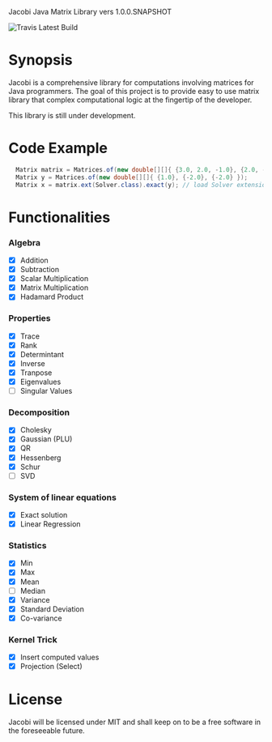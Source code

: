 
  Jacobi Java Matrix Library  vers 1.0.0.SNAPSHOT 
  
![Travis Latest Build](https://travis-ci.org/ykechan/jacobi.svg?branch=master)

# Synopsis
Jacobi is a comprehensive library for computations involving matrices for
Java programmers. The goal of this project is to provide easy to use matrix 
library that complex computational logic at the fingertip of the developer.

This library is still under development.

# Code Example
```java
  Matrix matrix = Matrices.of(new double[][]{ {3.0, 2.0, -1.0}, {2.0, -2.0, 4.0}, {-1.0, 0.5, -1.0} });
  Matrix y = Matrices.of(new double[][]{ {1.0}, {-2.0}, {-2.0} });
  Matrix x = matrix.ext(Solver.class).exact(y); // load Solver extension and solve for x
```

# Functionalities

### Algebra
- [x] Addition
- [x] Subtraction
- [x] Scalar Multiplication
- [x] Matrix Multiplication
- [x] Hadamard Product

### Properties
- [x] Trace
- [x] Rank
- [x] Determintant
- [x] Inverse
- [x] Tranpose
- [x] Eigenvalues
- [ ] Singular Values

### Decomposition
- [x] Cholesky
- [x] Gaussian (PLU)
- [x] QR
- [x] Hessenberg
- [x] Schur
- [ ] SVD

### System of linear equations
- [x] Exact solution
- [x] Linear Regression

### Statistics
- [x] Min
- [x] Max
- [x] Mean
- [ ] Median
- [x] Variance
- [x] Standard Deviation
- [x] Co-variance

### Kernel Trick
- [x] Insert computed values
- [x] Projection (Select)

# License
Jacobi will be licensed under MIT and shall keep on to be a free software in the 
foreseeable future. 

